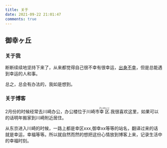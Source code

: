 ```yaml
---
title: 关于
date: 2021-09-22 21:01:47
comments: true
---
```

## 御幸ヶ丘

### 关于我

断断续续地坚持下来了，从来都觉得自己很不幸有很幸运，[出身不幸](../2023/10/19/人生的十字路口#2023年10月30日更新)，但是总能遇到幸运的人和事。

总之，总会有办法的，我如是想到。

### 关于博客

2月份的时候经常去川崎办公，办公楼位于川崎市<ruby>幸区<rt>さいわいく</rt></ruby>.我很喜欢这里，如果可以的话明年搬家到川崎附近居住。  

从东京进入川崎的时候，一路上都是幸区xxx,御幸xx等等的站名，翻译过来的话就是幸运，幸福等等。所以就自然而然的想把这份心情放到博客上来，记录生活中的幸福时刻。

